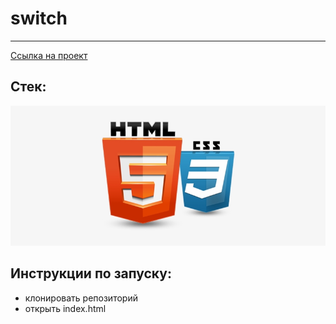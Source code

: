 # switch


****

[Ссылка на проект](https://pavelcydep.github.io/switch/)

## Стек:
![](htmlcss.png)

## Инструкции по запуску:
- клонировать репозиторий
- открыть index.html

